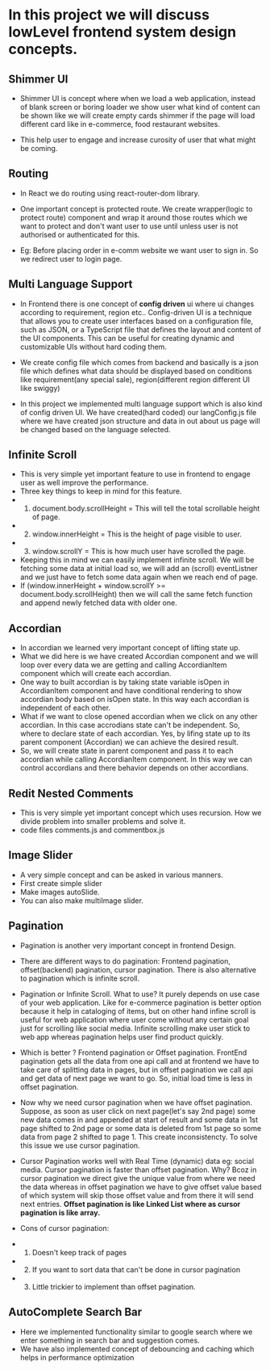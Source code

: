 # In this project we will discuss lowLevel frontend system design concepts.

## Shimmer UI

- Shimmer UI is concept where when we load a web application, instead of blank screen or boring loader we show user what kind of content can be shown like we will create empty cards shimmer if the page will load different card like in e-commerce, food restaurant websites.

- This help user to engage and increase curosity of user that what might be coming.

## Routing

- In React we do routing using react-router-dom library.

- One important concept is protected route. We create wrapper(logic to protect route) component and wrap it around those routes which we want to protect and don't want user to use until unless user is not authorised or authenticated for this.

- Eg: Before placing order in e-comm website we want user to sign in. So we redirect user to login page.

## Multi Language Support

- In Frontend there is one concept of **config driven** ui where ui changes according to requirement, region etc.. Config-driven UI is a technique that allows you to create user interfaces based on a configuration file, such as JSON, or a TypeScript file that defines the layout and content of the UI components. This can be useful for creating dynamic and customizable UIs without hard coding them.

- We create config file which comes from backend and basically is a json file which defines what data should be displayed based on conditions like requirement(any special sale), region(different region different UI like swiggy)

- In this project we implemented multi language support which is also kind of config driven UI. We have created(hard coded) our langConfig.js file where we have created json structure and data in out about us page will be changed based on the language selected.

## Infinite Scroll

- This is very simple yet important feature to use in frontend to engage user as well improve the performance.
- Three key things to keep in mind for this feature.
- 1. document.body.scrollHeight = This will tell the total scrollable height of page.
- 2. window.innerHeight = This is the height of page visible to user.
- 3. window.scrollY = This is how much user have scrolled the page.
- Keeping this in mind we can easily implement infinite scroll. We will be fetching some data at initial load so, we will add an (scroll) eventListner and we just have to fetch some data again when we reach end of page.
- If (window.innerHeight + window.scrollY >= document.body.scrollHeight) then we will call the same fetch function and append newly fetched data with older one.

## Accordian

- In accordian we learned very important concept of lifting state up.
- What we did here is we have created Accordian component and we will loop over every data we are getting and calling AccordianItem component which will create each accordian.
- One way to built accordian is by taking state variable isOpen in AccordianItem component and have conditional rendering to show accordian body based on isOpen state. In this way each accordian is independent of each other.
- What if we want to close opened accordian when we click on any other accordian. In this case accrodians state can't be independent. So, where to declare state of each accordian. Yes, by lifing state up to its parent component (Accordian) we can achieve the desired result.
- So, we will create state in parent component and pass it to each accordian while calling AccordianItem component. In this way we can control accordians and there behavior depends on other accordians.

## Redit Nested Comments

- This is very simple yet important concept which uses recursion. How we divide problem into smaller problems and solve it.
- code files comments.js and commentbox.js

## Image Slider

- A very simple concept and can be asked in various manners.
- First create simple slider
- Make images autoSlide.
- You can also make multiImage slider.

## Pagination

- Pagination is another very important concept in frontend Design.
- There are different ways to do pagination: Frontend pagination, offset(backend) pagination, cursor pagination. There is also alternative to pagination which is infinite scroll.
- Pagination or Infinite Scroll. What to use? It purely depends on use case of your web application. Like for e-commerce pagination is better option because it help in cataloging of items, but on other hand infine scroll is useful for web application where user come without any certain goal just for scrolling like social media. Infinite scrolling make user stick to web app whereas pagination helps user find product quickly.

- Which is better ? Frontend pagination or Offset pagination. FrontEnd pagination gets all the data from one api call and at frontend we have to take care of splitting data in pages, but in offset pagination we call api and get data of next page we want to go. So, initial load time is less in offset pagination.

- Now why we need cursor pagination when we have offset pagination. Suppose, as soon as user click on next page(let's say 2nd page) some new data comes in and appended at start of result and some data in 1st page shifted to 2nd page or some data is deleted from 1st page so some data from page 2 shifted to page 1. This create inconsistencty. To solve this issue we use cursor pagination.

- Cursor Pagination works well with Real Time (dynamic) data eg: social media. Cursor pagination is faster than offset pagination. Why? Bcoz in cursor pagination we direct give the unique value from where we need the data whereas in offset pagination we have to give offset value based of which system will skip those offset value and from there it will send next entries. **Offset pagination is like Linked List where as cursor pagination is like array.**

- Cons of cursor pagination:
- 1. Doesn't keep track of pages
- 2. If you want to sort data that can't be done in cursor pagination
- 3. Little trickier to implement than offset pagination.

## AutoComplete Search Bar

- Here we implemented functionality similar to google search where we enter something in search bar and suggestion comes.
- We have also implemented concept of debouncing and caching which helps in performance optimization
